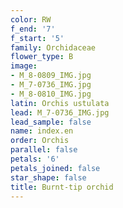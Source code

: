 ```yaml
---
color: RW
f_end: '7'
f_start: '5'
family: Orchidaceae
flower_type: B
image:
- M_8-0809_IMG.jpg
- M_7-0736_IMG.jpg
- M_8-0810_IMG.jpg
latin: Orchis ustulata
lead: M_7-0736_IMG.jpg
lead_sample: false
name: index.en
order: Orchis
parallel: false
petals: '6'
petals_joined: false
star_shape: false
title: Burnt-tip orchid
---
```

